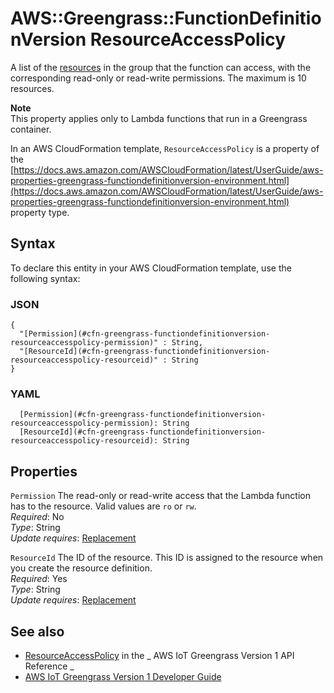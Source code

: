 # AWS::Greengrass::FunctionDefinitionVersion ResourceAccessPolicy<a name="aws-properties-greengrass-functiondefinitionversion-resourceaccesspolicy"></a>

<a name="aws-properties-greengrass-functiondefinitionversion-resourceaccesspolicy-description"></a>A list of the [resources](https://docs.aws.amazon.com/AWSCloudFormation/latest/UserGuide/aws-properties-greengrass-resourcedefinitionversion-resourceinstance.html) in the group that the function can access, with the corresponding read\-only or read\-write permissions\. The maximum is 10 resources\.

**Note**  
This property applies only to Lambda functions that run in a Greengrass container\.

<a name="aws-properties-greengrass-functiondefinitionversion-resourceaccesspolicy-inheritance"></a> In an AWS CloudFormation template, `ResourceAccessPolicy` is a property of the [https://docs.aws.amazon.com/AWSCloudFormation/latest/UserGuide/aws-properties-greengrass-functiondefinitionversion-environment.html](https://docs.aws.amazon.com/AWSCloudFormation/latest/UserGuide/aws-properties-greengrass-functiondefinitionversion-environment.html) property type\.

## Syntax<a name="aws-properties-greengrass-functiondefinitionversion-resourceaccesspolicy-syntax"></a>

To declare this entity in your AWS CloudFormation template, use the following syntax:

### JSON<a name="aws-properties-greengrass-functiondefinitionversion-resourceaccesspolicy-syntax.json"></a>

```
{
  "[Permission](#cfn-greengrass-functiondefinitionversion-resourceaccesspolicy-permission)" : String,
  "[ResourceId](#cfn-greengrass-functiondefinitionversion-resourceaccesspolicy-resourceid)" : String
}
```

### YAML<a name="aws-properties-greengrass-functiondefinitionversion-resourceaccesspolicy-syntax.yaml"></a>

```
  [Permission](#cfn-greengrass-functiondefinitionversion-resourceaccesspolicy-permission): String
  [ResourceId](#cfn-greengrass-functiondefinitionversion-resourceaccesspolicy-resourceid): String
```

## Properties<a name="aws-properties-greengrass-functiondefinitionversion-resourceaccesspolicy-properties"></a>

`Permission` <a name="cfn-greengrass-functiondefinitionversion-resourceaccesspolicy-permission"></a>
The read\-only or read\-write access that the Lambda function has to the resource\. Valid values are `ro` or `rw`\.  
_Required_: No  
_Type_: String  
_Update requires_: [Replacement](https://docs.aws.amazon.com/AWSCloudFormation/latest/UserGuide/using-cfn-updating-stacks-update-behaviors.html#update-replacement)

`ResourceId` <a name="cfn-greengrass-functiondefinitionversion-resourceaccesspolicy-resourceid"></a>
The ID of the resource\. This ID is assigned to the resource when you create the resource definition\.  
_Required_: Yes  
_Type_: String  
_Update requires_: [Replacement](https://docs.aws.amazon.com/AWSCloudFormation/latest/UserGuide/using-cfn-updating-stacks-update-behaviors.html#update-replacement)

## See also<a name="aws-properties-greengrass-functiondefinitionversion-resourceaccesspolicy--seealso"></a>

- [ResourceAccessPolicy](https://docs.aws.amazon.com/greengrass/latest/apireference/definitions-resourceaccesspolicy.html) in the _ AWS IoT Greengrass Version 1 API Reference _
- [AWS IoT Greengrass Version 1 Developer Guide](https://docs.aws.amazon.com/greengrass/latest/developerguide/)
